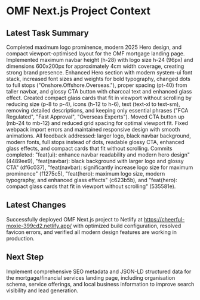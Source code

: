 # OMF Next.js Project Context

## Latest Task Summary
Completed maximum logo prominence, modern 2025 Hero design, and compact viewport-optimised layout for the OMF mortgage landing page. Implemented maximum navbar height (h-28) with logo size h-24 (96px) and dimensions 600x200px for approximately 4cm width coverage, creating strong brand presence. Enhanced Hero section with modern system-ui font stack, increased font sizes and weights for bold typography, changed dots to full stops ("Onshore.Offshore.Overseas."), proper spacing (pt-40) from taller navbar, and glossy CTA button with charcoal text and enhanced glass effect. Created compact glass cards that fit in viewport without scrolling by reducing size (p-8 to p-4), icons (h-12 to h-6), text (text-xl to text-sm), removing detailed descriptions, and keeping only essential phrases ("FCA Regulated", "Fast Approval", "Overseas Experts"). Moved CTA button up (mb-24 to mb-12) and reduced grid spacing for optimal viewport fit. Fixed webpack import errors and maintained responsive design with smooth animations. All feedback addressed: larger logo, black navbar background, modern fonts, full stops instead of dots, readable glossy CTA, enhanced glass effects, and compact cards that fit without scrolling. Commits completed: "feat(ui): enhance navbar readability and modern hero design" (4489ee9), "feat(navbar): black background with larger logo and glossy CTA" (df6c037), "feat(navbar): significantly increase logo size for maximum prominence" (f1275c5), "feat(hero): maximum logo size, modern typography, and enhanced glass effects" (c623b5b), and "feat(hero): compact glass cards that fit in viewport without scrolling" (535581e).

## Latest Changes
Successfully deployed OMF Next.js project to Netlify at https://cheerful-moxie-399cd2.netlify.app/ with optimized build configuration, resolved favicon errors, and verified all modern design features are working in production.

## Next Step
Implement comprehensive SEO metadata and JSON-LD structured data for the mortgage/financial services landing page, including organisation schema, service offerings, and local business information to improve search visibility and lead generation.
